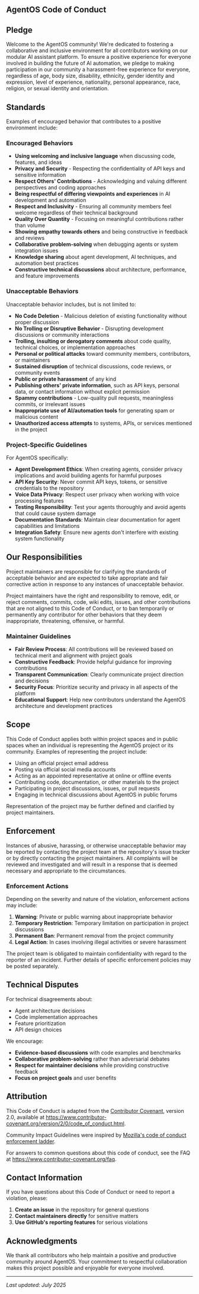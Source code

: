 ## AgentOS Code of Conduct

## Pledge

Welcome to the AgentOS community! We're dedicated to fostering a collaborative and inclusive environment for all contributors working on our modular AI assistant platform. To ensure a positive experience for everyone involved in building the future of AI automation, we pledge to making participation in our community a harassment-free experience for everyone, regardless of age, body size, disability, ethnicity, gender identity and expression, level of experience, nationality, personal appearance, race, religion, or sexual identity and orientation.

## Standards

Examples of encouraged behavior that contributes to a positive environment include:

### Encouraged Behaviors
- **Using welcoming and inclusive language** when discussing code, features, and ideas
- **Privacy and Security** - Respecting the confidentiality of API keys and sensitive information
- **Respect Others' Contributions** - Acknowledging and valuing different perspectives and coding approaches
- **Being respectful of differing viewpoints and experiences** in AI development and automation
- **Respect and Inclusivity** - Ensuring all community members feel welcome regardless of their technical background
- **Quality Over Quantity** - Focusing on meaningful contributions rather than volume
- **Showing empathy towards others** and being constructive in feedback and reviews
- **Collaborative problem-solving** when debugging agents or system integration issues
- **Knowledge sharing** about agent development, AI techniques, and automation best practices
- **Constructive technical discussions** about architecture, performance, and feature improvements

### Unacceptable Behaviors

Unacceptable behavior includes, but is not limited to:

- **No Code Deletion** - Malicious deletion of existing functionality without proper discussion
- **No Trolling or Disruptive Behavior** - Disrupting development discussions or community interactions
- **Trolling, insulting or derogatory comments** about code quality, technical choices, or implementation approaches
- **Personal or political attacks** toward community members, contributors, or maintainers
- **Sustained disruption** of technical discussions, code reviews, or community events
- **Public or private harassment** of any kind
- **Publishing others' private information**, such as API keys, personal data, or contact information without explicit permission
- **Spammy contributions** - Low-quality pull requests, meaningless commits, or irrelevant issues
- **Inappropriate use of AI/automation tools** for generating spam or malicious content
- **Unauthorized access attempts** to systems, APIs, or services mentioned in the project

### Project-Specific Guidelines

For AgentOS specifically:

- **Agent Development Ethics**: When creating agents, consider privacy implications and avoid building agents for harmful purposes
- **API Key Security**: Never commit API keys, tokens, or sensitive credentials to the repository
- **Voice Data Privacy**: Respect user privacy when working with voice processing features
- **Testing Responsibility**: Test your agents thoroughly and avoid agents that could cause system damage
- **Documentation Standards**: Maintain clear documentation for agent capabilities and limitations
- **Integration Safety**: Ensure new agents don't interfere with existing system functionality

## Our Responsibilities

Project maintainers are responsible for clarifying the standards of acceptable behavior and are expected to take appropriate and fair corrective action in response to any instances of unacceptable behavior.

Project maintainers have the right and responsibility to remove, edit, or reject comments, commits, code, wiki edits, issues, and other contributions that are not aligned to this Code of Conduct, or to ban temporarily or permanently any contributor for other behaviors that they deem inappropriate, threatening, offensive, or harmful.

### Maintainer Guidelines

- **Fair Review Process**: All contributions will be reviewed based on technical merit and alignment with project goals
- **Constructive Feedback**: Provide helpful guidance for improving contributions
- **Transparent Communication**: Clearly communicate project direction and decisions
- **Security Focus**: Prioritize security and privacy in all aspects of the platform
- **Educational Support**: Help new contributors understand the AgentOS architecture and development practices

## Scope

This Code of Conduct applies both within project spaces and in public spaces when an individual is representing the AgentOS project or its community. Examples of representing the project include:

- Using an official project email address
- Posting via official social media accounts
- Acting as an appointed representative at online or offline events
- Contributing code, documentation, or other materials to the project
- Participating in project discussions, issues, or pull requests
- Engaging in technical discussions about AgentOS in public forums

Representation of the project may be further defined and clarified by project maintainers.

## Enforcement

Instances of abusive, harassing, or otherwise unacceptable behavior may be reported by contacting the project team at the repository's issue tracker or by directly contacting the project maintainers. All complaints will be reviewed and investigated and will result in a response that is deemed necessary and appropriate to the circumstances.

### Enforcement Actions

Depending on the severity and nature of the violation, enforcement actions may include:

1. **Warning**: Private or public warning about inappropriate behavior
2. **Temporary Restriction**: Temporary limitation on participation in project discussions
3. **Permanent Ban**: Permanent removal from the project community
4. **Legal Action**: In cases involving illegal activities or severe harassment

The project team is obligated to maintain confidentiality with regard to the reporter of an incident. Further details of specific enforcement policies may be posted separately.

## Technical Disputes

For technical disagreements about:
- Agent architecture decisions
- Code implementation approaches
- Feature prioritization
- API design choices

We encourage:
- **Evidence-based discussions** with code examples and benchmarks
- **Collaborative problem-solving** rather than adversarial debates
- **Respect for maintainer decisions** while providing constructive feedback
- **Focus on project goals** and user benefits

## Attribution

This Code of Conduct is adapted from the [Contributor Covenant](https://www.contributor-covenant.org), version 2.0, available at https://www.contributor-covenant.org/version/2/0/code_of_conduct.html.

Community Impact Guidelines were inspired by [Mozilla's code of conduct enforcement ladder](https://github.com/mozilla/diversity).

For answers to common questions about this code of conduct, see the FAQ at https://www.contributor-covenant.org/faq.

## Contact Information

If you have questions about this Code of Conduct or need to report a violation, please:

1. **Create an issue** in the repository for general questions
2. **Contact maintainers directly** for sensitive matters
3. **Use GitHub's reporting features** for serious violations

## Acknowledgments

We thank all contributors who help maintain a positive and productive community around AgentOS. Your commitment to respectful collaboration makes this project possible and enjoyable for everyone involved.

---

*Last updated: July 2025*
